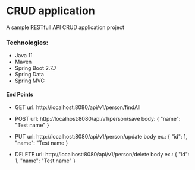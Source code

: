 # CRUD application

A sample RESTfull API CRUD application project

### Technologies:
- Java 11
- Maven
- Spring Boot 2.7.7
- Spring Data
- Spring MVC

#### End Points

- GET 
  url: http://localhost:8080/api/v1/person/findAll
  
- POST 
  url: http://localhost:8080/api/v1/person/save
  body: 
  {
    "name": "Test name"
  }
  
- PUT 
  url: http://localhost:8080/api/v1/person/update
  body ex.:
  {
    "id": 1,
    "name": "Test name
  }
  
- DELETE 
  url: http://localhost:8080/api/v1/person/delete
  body ex.:
  {
    "id": 1,
    "name": "Test name"
  }
